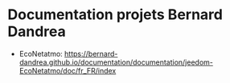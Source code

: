 # Documentation projets Bernard Dandrea

* EcoNetatmo: <https://bernard-dandrea.github.io/documentation/documentation/jeedom-EcoNetatmo/doc/fr_FR/index>
